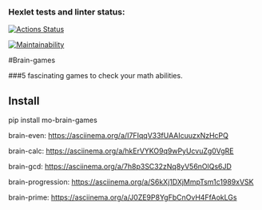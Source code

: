 ### Hexlet tests and linter status:
[![Actions Status](https://github.com/MaxOdinokiy/python-project-lvl1/workflows/hexlet-check/badge.svg)](https://github.com/MaxOdinokiy/python-project-lvl1/actions)

[![Maintainability](https://api.codeclimate.com/v1/badges/1be109d1b68643de41c6/maintainability)](https://codeclimate.com/github/MaxOdinokiy/python-project-lvl1/maintainability)

#Brain-games

###5 fascinating games to check your math abilities. 

## Install

pip install mo-brain-games


brain-even: https://asciinema.org/a/I7FIqqV33fUAAIcuuzxNzHcPQ

brain-calc: https://asciinema.org/a/hkErVYKO9q9wPyUcvuZg0VgRE

brain-gcd: https://asciinema.org/a/7h8p3SC32zNq8yV56nOlQs6JD

brain-progression: https://asciinema.org/a/S6kXj1DXjMmpTsm1c1989xVSK

brain-prime: https://asciinema.org/a/J0ZE9P8YgFbCnOvH4FfAokLGs
